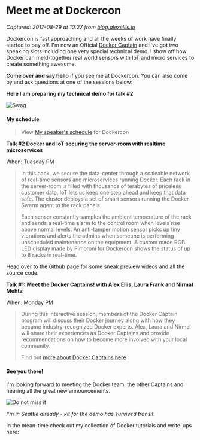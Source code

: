 # Meet me at Dockercon

_Captured: 2017-08-29 at 10:27 from [blog.alexellis.io](https://blog.alexellis.io/meet-me-at-dockercon/)_

Dockercon is fast approaching and all the weeks of work have finally started to pay off. I'm now an Official [Docker Captain](https://www.docker.com/community/docker-captains) and I've got two speaking slots including one very special technical demo. I show off how Docker can meld-together real world sensors with IoT and micro services to create something awesome.

**Come over and say hello** if you see me at Dockercon. You can also come by and ask questions at one of the sessions below:

**Here I am preparing my technical demo for talk #2**

![Swag](https://c3.staticflickr.com/8/7126/27279846650_da0c806fc1_c.jpg)

#### My schedule

> View [My speaker's schedule](http://dockercon2016.sched.org/speaker/alexellis2) for Dockercon

**Talk #2 Docker and IoT securing the server-room with realtime microservices**

When: Tuesday PM

> In this hack, we secure the data-center through a scaleable network of real-time sensors and microservices running Docker. Each rack in the server-room is filled with thousands of terabytes of priceless customer data, IoT lets us keep one step ahead and keep that data safe. The cluster deploys a set of smart sensors running the Docker Swarm agent to the rack panels.
> 
> Each sensor constantly samples the ambient temperature of the rack and sends a real-time alarm to the control room when levels rise above normal levels. An anti-tamper motion sensor picks up tiny vibrations and alerts the admins when someone is performing unscheduled maintenance on the equipment. A custom made RGB LED display made by Pimoroni for Dockercon shows the status of up to 8 racks in real-time.

Head over to the Github page for some sneak preview videos and all the source code.

**Talk #1: Meet the Docker Captains! with Alex Ellis, Laura Frank and Nirmal Mehta**

When: Monday PM

> During this interactive session, members of the Docker Captain program will discuss their Docker journey along with how they became industry-recognized Docker experts. Alex, Laura and Nirmal will share their experiences as Docker Captains and provide recommendations on how to become more involved with your local community.
> 
> Find out [more about Docker Captains here](https://www.docker.com/community/docker-captains)

#### See you there!

I'm looking forward to meeting the Docker team, the other Captains and hearing all the great new announcements.

![Do not miss it](https://blog.alexellis.io/content/images/2016/06/ClRwgVtUgAE5H34-jpg-large-1.jpeg)

_I'm in Seattle already - kit for the demo has survived transit._

In the mean-time check out my collection of Docker tutorials and write-ups here:
